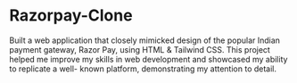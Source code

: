 # Razorpay-Clone
Built a web application that closely mimicked design of the popular Indian payment gateway, Razor Pay, using HTML &amp; Tailwind CSS. This project helped me improve my skills in web development and showcased my ability to replicate a well- known platform, demonstrating my attention to detail.
